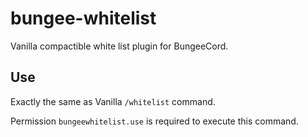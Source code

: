 # bungee-whitelist
Vanilla compactible white list plugin for BungeeCord.

## Use
Exactly the same as Vanilla `/whitelist` command.

Permission `bungeewhitelist.use` is required to execute this command.

